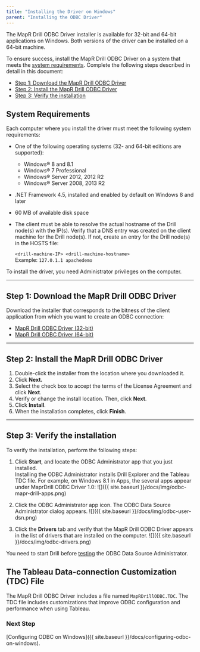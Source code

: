 ```yaml
---
title: "Installing the Driver on Windows"
parent: "Installing the ODBC Driver"
---
```

The MapR Drill ODBC Driver installer is available for 32-bit and 64-bit
applications on Windows. Both versions of the driver can be installed on a 64-bit
machine. 

To ensure success, install the MapR Drill ODBC Driver on a system that meets the [system requirements]({{site.baseurl}}/docs/installing-the-driver-on-windows/). Complete the following steps described in detail in this document:

* [Step 1: Download the MapR Drill ODBC Driver]({{site.baseurl}}/docs/installing-the-driver-on-windows/#step-1:-download-the-mapr-drill-odbc-driver)
* [Step 2: Install the MapR Drill ODBC Driver]({{site.baseurl}}/docs/installing-the-driver-on-windows/#step-2:-install-the-mapr-drill-odbc-driver)
* [Step 3: Verify the installation]({{site.baseurl}}/docs/installing-the-driver-on-windows/#step-3:-verify-the-installation)

##  System Requirements

Each computer where you install the driver must meet the following system
requirements:

  * One of the following operating systems (32- and 64-bit editions are supported):
    * Windows® 8 and 8.1
    * Windows® 7 Professional
    * Windows® Server 2012, 2012 R2
    * Windows® Server 2008, 2013 R2
  * .NET Framework 4.5, installed and enabled by default on Windows 8 and later
  * 60 MB of available disk space
  * The client must be able to resolve the actual hostname of the Drill node(s) with the IP(s). Verify that a DNS entry was created on the client machine for the Drill node(s). If not, create an entry for the Drill node(s) in the HOSTS file:
    
    `<drill-machine-IP> <drill-machine-hostname>`  
    Example: `127.0.1.1 apachedemo`

To install the driver, you need Administrator privileges on the computer.

----------

## Step 1: Download the MapR Drill ODBC Driver

Download the installer that corresponds to the bitness of the client application from which you want to create an ODBC connection:

* [MapR Drill ODBC Driver (32-bit)](http://package.mapr.com/tools/MapR-ODBC/MapR_Drill/MapRDrill_odbc_v1.0.0.1001/MapRDrillODBC32.msi)  
* [MapR Drill ODBC Driver (64-bit)](http://package.mapr.com/tools/MapR-ODBC/MapR_Drill/MapRDrill_odbc_v1.0.0.1001/MapRDrillODBC64.msi)

----------

## Step 2: Install the MapR Drill ODBC Driver

1. Double-click the installer from the location where you downloaded it.
2. Click **Next.**
3. Select the check box to accept the terms of the License Agreement and click **Next**.
4. Verify or change the install location. Then, click **Next**.
5. Click **Install**.
6. When the installation completes, click **Finish**.

----------

## Step 3: Verify the installation

To verify the installation, perform the following steps:

1. Click **Start**, and locate the ODBC Administrator app that you just installed.  
   Installing the ODBC Administrator installs Drill Explorer and the Tableau TDC file. For example, on Windows 8.1 in Apps, the several apps appear under MaprDrill ODBC Driver 1.0:
   ![]({{ site.baseurl }}/docs/img/odbc-mapr-drill-apps.png)

2. Click the ODBC Administrator app icon.
   The ODBC Data Source Administrator dialog appears.
   ![]({{ site.baseurl }}/docs/img/odbc-user-dsn.png)
3. Click the **Drivers** tab and verify that the MapR Drill ODBC Driver appears in the list of drivers that are installed on the computer.
   ![]({{ site.baseurl }}/docs/img/odbc-drivers.png)

You need to start Drill before [testing]({{site.baseurl}}/docs/testing-the-odbc-connection/) the ODBC Data Source Administrator.

## The Tableau Data-connection Customization (TDC) File

The MapR Drill ODBC Driver includes a file named `MapRDrillODBC.TDC`. The TDC file includes customizations that improve ODBC configuration and performance
when using Tableau.

### Next Step 
[Configuring ODBC on Windows]({{ site.baseurl }}/docs/configuring-odbc-on-windows).
